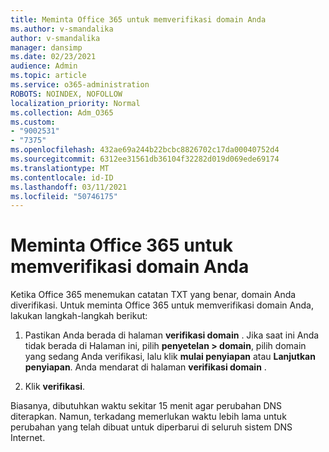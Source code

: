 ```yaml
---
title: Meminta Office 365 untuk memverifikasi domain Anda
ms.author: v-smandalika
author: v-smandalika
manager: dansimp
ms.date: 02/23/2021
audience: Admin
ms.topic: article
ms.service: o365-administration
ROBOTS: NOINDEX, NOFOLLOW
localization_priority: Normal
ms.collection: Adm_O365
ms.custom:
- "9002531"
- "7375"
ms.openlocfilehash: 432ae69a244b22bcbc8826702c17da00040752d4
ms.sourcegitcommit: 6312ee31561db36104f32282d019d069ede69174
ms.translationtype: MT
ms.contentlocale: id-ID
ms.lasthandoff: 03/11/2021
ms.locfileid: "50746175"
---
```

# <a name="ask-office-365-to-verify-your-domain"></a>Meminta Office 365 untuk memverifikasi domain Anda

Ketika Office 365 menemukan catatan TXT yang benar, domain Anda diverifikasi. Untuk meminta Office 365 untuk memverifikasi domain Anda, lakukan langkah-langkah berikut:

1. Pastikan Anda berada di halaman **verifikasi domain** . Jika saat ini Anda tidak berada di Halaman ini, pilih **penyetelan > domain**, pilih domain yang sedang Anda verifikasi, lalu klik **mulai penyiapan** atau **Lanjutkan penyiapan**. Anda mendarat di halaman **verifikasi domain** .

2. Klik **verifikasi**.

Biasanya, dibutuhkan waktu sekitar 15 menit agar perubahan DNS diterapkan. Namun, terkadang memerlukan waktu lebih lama untuk perubahan yang telah dibuat untuk diperbarui di seluruh sistem DNS Internet.

